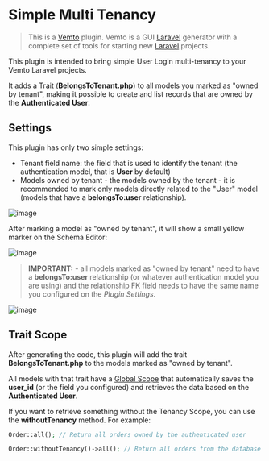 # Simple Multi Tenancy

> This is a [Vemto](https://vemto.app) plugin. Vemto is a GUI [Laravel](https://laravel.com) generator with a complete set of tools for starting new [Laravel](https://laravel.com) projects. 

This plugin is intended to bring simple User Login multi-tenancy to your Vemto Laravel projects.

It adds a Trait (**BelongsToTenant.php**) to all models you marked as "owned by tenant", making it possible to create and list records that are owned by the **Authenticated User**.

## Settings

This plugin has only two simple settings:

- Tenant field name: the field that is used to identify the tenant (the authentication model, that is **User** by default)
- Models owned by tenant - the models owned by the tenant - it is recommended to mark only models directly related to the "User" model (models that have a **belongsTo:user** relationship).

![image](https://user-images.githubusercontent.com/11933789/131032403-c9405bda-80f3-41cc-8708-e1734c340cae.png)

After marking a model as "owned by tenant", it will show a small yellow marker on the Schema Editor:

![image](https://user-images.githubusercontent.com/11933789/131032362-21d67974-f78a-49b6-94a8-4c5941605645.png)

> **IMPORTANT:** - all models marked as "owned by tenant" need to have a **belongsTo:user** relationship (or whatever authentication model you are using) and the relationship FK field needs to have the same name you configured on the *Plugin Settings*.

![image](https://user-images.githubusercontent.com/11933789/131034172-984fcff8-07f9-487d-8a34-71e17212b152.png)

## Trait Scope

After generating the code, this plugin will add the trait **BelongsToTenant.php** to the models marked as "owned by tenant".

All models with that trait have a [Global Scope](https://laravel.com/docs/8.x/eloquent#global-scopes) that automatically saves the **user_id** (or the field you configured) and retrieves the data based on the **Authenticated User**.

If you want to retrieve something without the Tenancy Scope, you can use the **withoutTenancy** method. For example:

```php
Order::all(); // Return all orders owned by the authenticated user

Order::withoutTenancy()->all(); // Return all orders from the database
```